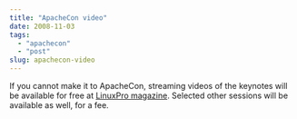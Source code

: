 ```yaml
---
title: "ApacheCon video"
date: 2008-11-03
tags: 
  - "apachecon"
  - "post"
slug: apachecon-video
---
```


If you cannot make it to ApacheCon, streaming videos of the keynotes will be available for free at [LinuxPro magazine](http://streaming.linux-magazin.de/en/program_apacheconus08.htm?ann). Selected other sessions will be available as well, for a fee.
